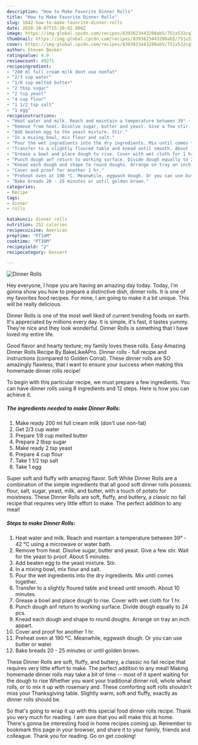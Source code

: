 ```yaml
---
description: "How to Make Favorite Dinner Rolls"
title: "How to Make Favorite Dinner Rolls"
slug: 1642-how-to-make-favorite-dinner-rolls
date: 2020-10-07T15:30:02.908Z
image: https://img-global.cpcdn.com/recipes/8393623443280ab5/751x532cq70/dinner-rolls-recipe-main-photo.jpg
thumbnail: https://img-global.cpcdn.com/recipes/8393623443280ab5/751x532cq70/dinner-rolls-recipe-main-photo.jpg
cover: https://img-global.cpcdn.com/recipes/8393623443280ab5/751x532cq70/dinner-rolls-recipe-main-photo.jpg
author: Steven Becker
ratingvalue: 4.9
reviewcount: 49271
recipeingredient:
- "200 ml full cream milk dont use nonfat"
- "2/3 cup water"
- "1/8 cup melted butter"
- "2 tbsp sugar"
- "2 tsp yeast"
- "4 cup flour"
- "1 1/2 tsp salt"
- "1 egg"
recipeinstructions:
- "Heat water and milk. Reach and maintain a temperature between 39° - 42 °C using a microwave or water bath."
- "Remove from heat. Disolve sugar, butter and yeast. Give a few stir. Wait for the yeast to proof. About 5 minutes."
- "Add beaten egg to the yeast mixture. Stir."
- "In a mixing bowl, mix flour and salt."
- "Pour the wet ingredients into the dry ingredients. Mix until comes together."
- "Transfer to a slightly floured table and knead until smooth. About 10 minutes."
- "Grease a bowl and place dough to rise. Cover with wet cloth for 1 hr."
- "Punch dough anf return to working surface. Divide dough equally to 24 pcs."
- "Knead each dough and shape to round doughs. Arrange on tray an inch appart."
- "Cover and proof for another 1 hr."
- "Preheat oven at 190 °C. Meanwhile, eggwash dough. Or you can use butter or water."
- "Bake breads 20 - 25 minutes or until golden brown."
categories:
- Recipe
tags:
- dinner
- rolls

katakunci: dinner rolls 
nutrition: 252 calories
recipecuisine: American
preptime: "PT14M"
cooktime: "PT38M"
recipeyield: "2"
recipecategory: Dessert

---
```



![Dinner Rolls](https://img-global.cpcdn.com/recipes/8393623443280ab5/751x532cq70/dinner-rolls-recipe-main-photo.jpg)

Hey everyone, I hope you are having an amazing day today. Today, I'm gonna show you how to prepare a distinctive dish, dinner rolls. It is one of my favorites food recipes. For mine, I am going to make it a bit unique. This will be really delicious.

Dinner Rolls is one of the most well liked of current trending foods on earth. It's appreciated by millions every day. It is simple, it's fast, it tastes yummy. They're nice and they look wonderful. Dinner Rolls is something that I have loved my entire life.

Good flavor and hearty texture; my family loves these rolls. Easy Amazing Dinner Rolls Recipe By BakeLikeAPro. Dinner rolls - full recipe and instructions (compared to Golden Corral). These dinner rolls are SO amazingly flawless, that I want to ensure your success when making this homemade dinner rolls recipe!


To begin with this particular recipe, we must prepare a few ingredients. You can have dinner rolls using 8 ingredients and 12 steps. Here is how you can achieve it.

<!--inarticleads1-->

##### The ingredients needed to make Dinner Rolls:

1. Make ready 200 ml full cream milk (don&#39;t use non-fat)
1. Get 2/3 cup water
1. Prepare 1/8 cup melted butter
1. Prepare 2 tbsp sugar
1. Make ready 2 tsp yeast
1. Prepare 4 cup flour
1. Take 1 1/2 tsp salt
1. Take 1 egg


Super soft and fluffy with amazing flavor. Soft White Dinner Rolls are a combination of the simple ingredients that all good soft dinner rolls possess: flour, salt, sugar, yeast, milk, and butter, with a touch of potato for moistness. These Dinner Rolls are soft, fluffy, and buttery, a classic no fail recipe that requires very little effort to make. The perfect addition to any meal! 

<!--inarticleads2-->

##### Steps to make Dinner Rolls:

1. Heat water and milk. Reach and maintain a temperature between 39° - 42 °C using a microwave or water bath.
1. Remove from heat. Disolve sugar, butter and yeast. Give a few stir. Wait for the yeast to proof. About 5 minutes.
1. Add beaten egg to the yeast mixture. Stir.
1. In a mixing bowl, mix flour and salt.
1. Pour the wet ingredients into the dry ingredients. Mix until comes together.
1. Transfer to a slightly floured table and knead until smooth. About 10 minutes.
1. Grease a bowl and place dough to rise. Cover with wet cloth for 1 hr.
1. Punch dough anf return to working surface. Divide dough equally to 24 pcs.
1. Knead each dough and shape to round doughs. Arrange on tray an inch appart.
1. Cover and proof for another 1 hr.
1. Preheat oven at 190 °C. Meanwhile, eggwash dough. Or you can use butter or water.
1. Bake breads 20 - 25 minutes or until golden brown.


These Dinner Rolls are soft, fluffy, and buttery, a classic no fail recipe that requires very little effort to make. The perfect addition to any meal! Making homemade dinner rolls may take a bit of time -- most of it spent waiting for the dough to rise Whether you want your traditional dinner roll, whole wheat rolls, or to mix it up with rosemary and. These comforting soft rolls shouldn&#39;t miss your Thanksgiving table. Slightly warm, soft and fluffy, exactly as dinner rolls should be. 

So that's going to wrap it up with this special food dinner rolls recipe. Thank you very much for reading. I am sure that you will make this at home. There's gonna be interesting food in home recipes coming up. Remember to bookmark this page in your browser, and share it to your family, friends and colleague. Thank you for reading. Go on get cooking!
